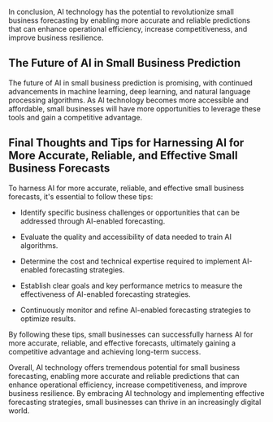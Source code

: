 
In conclusion, AI technology has the potential to revolutionize small business forecasting by enabling more accurate and reliable predictions that can enhance operational efficiency, increase competitiveness, and improve business resilience.

The Future of AI in Small Business Prediction
---------------------------------------------

The future of AI in small business prediction is promising, with continued advancements in machine learning, deep learning, and natural language processing algorithms. As AI technology becomes more accessible and affordable, small businesses will have more opportunities to leverage these tools and gain a competitive advantage.

Final Thoughts and Tips for Harnessing AI for More Accurate, Reliable, and Effective Small Business Forecasts
-------------------------------------------------------------------------------------------------------------

To harness AI for more accurate, reliable, and effective small business forecasts, it's essential to follow these tips:

* Identify specific business challenges or opportunities that can be addressed through AI-enabled forecasting.

* Evaluate the quality and accessibility of data needed to train AI algorithms.

* Determine the cost and technical expertise required to implement AI-enabled forecasting strategies.

* Establish clear goals and key performance metrics to measure the effectiveness of AI-enabled forecasting strategies.

* Continuously monitor and refine AI-enabled forecasting strategies to optimize results.

By following these tips, small businesses can successfully harness AI for more accurate, reliable, and effective forecasts, ultimately gaining a competitive advantage and achieving long-term success.

Overall, AI technology offers tremendous potential for small business forecasting, enabling more accurate and reliable predictions that can enhance operational efficiency, increase competitiveness, and improve business resilience. By embracing AI technology and implementing effective forecasting strategies, small businesses can thrive in an increasingly digital world.
